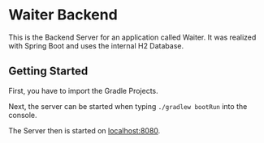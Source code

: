 # Waiter Backend

This is the Backend Server for an application called Waiter. It was realized with Spring Boot and uses the internal H2 Database.

## Getting Started

First, you have to import the Gradle Projects.

Next, the server can be started when typing `./gradlew bootRun` into the console.

The Server then is started on [localhost:8080](http://localhost:8080).
